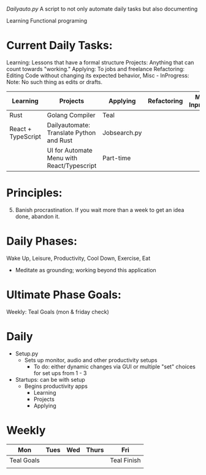  *Dailyauto.py*
A script to not only automate daily tasks but also documenting 

Learning Functional programing
# Current Daily Tasks: 
Learning: Lessons that have a formal structure
Projects: Anything that can count towards "working."
Applying: To jobs and freelance
Refactoring: Editing Code without changing its expected behavior, 
Misc - InProgress:
Note: No such thing as edits or drafts. 

| Learning           | Projects                                   | Applying     | Refactoring | Misc - Inprogress |
| ------------------ | ------------------------------------------ | ------------ | ----------- | ----------------- |
| Rust               | Golang Compiler                            | Teal         |             |                   |
| React + TypeScript | Dailyautomate: Translate Python and Rust   | Jobsearch.py |             |                   |
|                    | UI for Automate Menu with React/Typescript | Part-time    |             |                   |



# Principles: 
5. Banish procrastination. If you wait more than a week to get an idea done, abandon it.
# Daily Phases: 
Wake Up, Leisure, Productivity, Cool Down, Exercise, Eat
- Meditate as grounding; working beyond this application

# Ultimate Phase Goals:
Weekly: Teal Goals (mon & friday check)

# Daily
- Setup.py
	- Sets up monitor, audio and other productivity setups
		- To do: either dynamic changes via GUI or multiple "set" choices for set ups from 1 - 3
- Startups: can be with setup
	- Begins productivity apps
		- Learning 
		- Projects  
		- Applying     
# Weekly 

| Mon        | Tues | Wed | Thurs | Fri         |
| ---------- | ---- | --- | ----- | ----------- |
| Teal Goals |      |     |       | Teal Finish |
|            |      |     |       |             |
